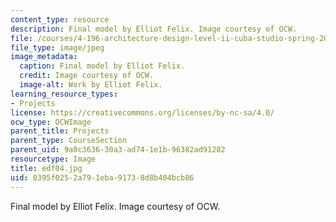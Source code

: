 ```yaml
---
content_type: resource
description: Final model by Elliot Felix. Image courtesy of OCW.
file: /courses/4-196-architecture-design-level-ii-cuba-studio-spring-2004/0395f0252a791eba91738d8b404bcb86_edf04.jpg
file_type: image/jpeg
image_metadata:
  caption: Final model by Elliot Felix.
  credit: Image courtesy of OCW.
  image-alt: Work by Elliot Felix.
learning_resource_types:
- Projects
license: https://creativecommons.org/licenses/by-nc-sa/4.0/
ocw_type: OCWImage
parent_title: Projects
parent_type: CourseSection
parent_uid: 9a0c3636-30a3-ad74-1e1b-96382ad91282
resourcetype: Image
title: edf04.jpg
uid: 0395f025-2a79-1eba-9173-8d8b404bcb86
---
```

Final model by Elliot Felix. Image courtesy of OCW.